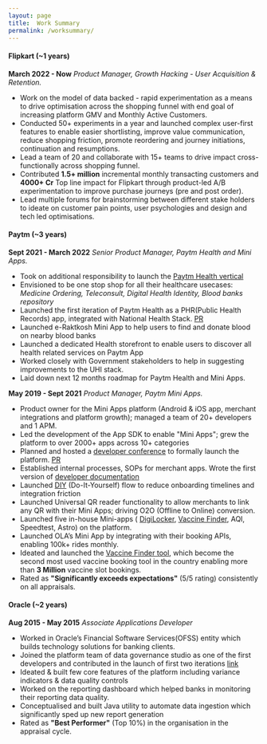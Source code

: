 ```yaml
---
layout: page
title:  Work Summary
permalink: /worksummary/
---
```


#### Flipkart (~1 years) ####

**March 2022 - Now** *Product Manager, Growth Hacking - User Acquisition & Retention.*

- Work on the model of data backed - rapid experimentation as a means to drive optimisation across the shopping funnel with end goal of increasing platform GMV and Monthly Active Customers.
- Conducted 50+ experiments in a year and launched complex user-first features to enable easier shortlisting, improve value communication, reduce shopping friction, promote reordering and journey initiations, continuation and resumptions.
- Lead a team of 20 and collaborate with 15+ teams to drive impact cross-functionally across shopping funnel.
- Contributed **1.5+ million** incremental monthly transacting customers and **4000+ Cr** Top line impact for Flipkart through product-led A/B experimentation to improve purchase journeys (pre and post order).
- Lead multiple forums for brainstorming between different stake holders to ideate on customer pain points, user psychologies and design and tech led optimisations.

#### Paytm (~3 years) ####

 **Sept 2021 - March 2022** *Senior Product Manager, Paytm Health and Mini Apps.*

-   Took on additional responsibility to launch the [Paytm Health vertical](https://twitter.com/Paytm/status/1479712862746517506)
-   Envisioned to be one stop shop for all their healthcare usecases: _Medicine Ordering, Teleconsult, Digital Health Identity, Blood banks repository_
-   Launched the first iteration of Paytm Health as a PHR(Public Health Records) app, integrated with National Health Stack. [PR](https://www.livemint.com/technology/paytm-users-can-now-create-their-health-id-know-its-benefits-11640596211499.html)
-   Launched e-Raktkosh Mini App to help users to find and donate blood on nearby blood banks
-   Launched a dedicated Health storefront to enable users to discover all health related services on Paytm App
-   Worked closely with Government stakeholders to help in suggesting improvements to the UHI stack.
-   Laid down next 12 months roadmap for Paytm Health and Mini Apps.

**May 2019 - Sept 2021** *Product Manager, Paytm Mini Apps.*

-   Product owner for the Mini Apps platform (Android & iOS app, merchant integrations and platform growth); managed a team of 20+ developers and 1 APM.
-   Led the development of the App SDK to enable "Mini Apps"; grew the platform to over 2000+ apps across 10+ categories
-   Planned and hosted a [developer conference](https://www.youtube.com/watch?v=nuK7Ct59Vyk&t=3162s) to formally launch the platform. [PR](https://www.livemint.com/technology/apps/paytm-announces-mini-apps-developers-conference-on-8-october-11601965880559.html)
-   Established internal processes, SOPs for merchant apps. Wrote the first version of [developer documentation](https://business.paytm.com/docs/miniprograms/overview/)
-   Launched [DIY](https://www.youtube.com/watch?v=W0qN81dujfs) (Do-It-Yourself) flow to reduce onboarding timelines and integration friction
-   Launched Universal QR reader functionality to allow merchants to link any QR with their Mini Apps; driving O2O (Offline to Online) conversion.
-   Launched five in-house Mini-apps ( [DigiLocker](https://www.hindustantimes.com/business/paytm-integrates-digilocker-brings-access-to-documents-on-its-app-101634105338544.html), [Vaccine Finder](https://www.livemint.com/technology/apps/want-to-book-covid-19-vaccination-slots-on-paytm-here-s-how-11624093960278.html), AQI, Speedtest, Astro) on the platform.
-   Launched OLA’s Mini App by integrating with their booking APIs, enabling 100k+ rides monthly.
-   Ideated and launched the [Vaccine Finder tool](https://product-noob.github.io/Journey-to-create-the-Covid-Slot-Finder-Tool/), which become the second most used vaccine booking tool in the country enabling more than **3 Million** vaccine slot bookings.
-   Rated as **"Significantly exceeds expectations"** (5/5 rating) consistently on all appraisals.

#### Oracle (~2 years) ####

**Aug 2015 - May 2015** *Associate Applications Developer*

-   Worked in Oracle’s Financial Software Services(OFSS) entity which builds technology solutions for banking clients.
-   Joined the platform team of data governance studio as one of the first developers and contributed in the launch of first two iterations [link](https://www.oracle.com/a/ocom/docs/industries/financial-services/ds-ofs-dgrr-3714726.pdf)
-   Ideated & built few core features of the platform including variance indicators & data quality controls
-   Worked on the reporting dashboard which helped banks in monitoring their reporting data quality.
-   Conceptualised and built Java utility to automate data ingestion which significantly sped up new report generation
-   Rated as **"Best Performer"** (Top 10%) in the organisation in the appraisal cycle.
